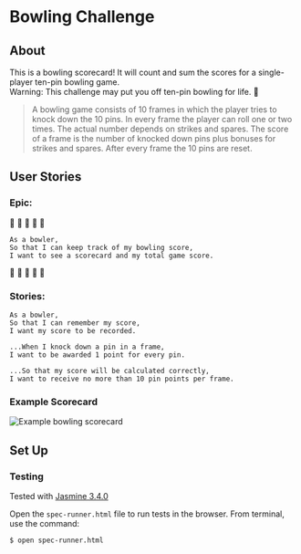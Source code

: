 # Bowling Challenge

## About

This is a bowling scorecard!  It will count and sum the scores for a single-player ten-pin bowling game.  
Warning: This challenge may put you off ten-pin bowling for life. :bowling:


> A bowling game consists of 10 frames in which the player tries to knock down the 10 pins. In every frame the player can roll one or two times. The actual number depends on strikes and spares. The score of a frame is the number of knocked down pins plus bonuses for strikes and spares. After every frame the 10 pins are reset.

## User Stories

### Epic:
:bowling: :bowling: :bowling: :bowling: :bowling:
```
As a bowler,
So that I can keep track of my bowling score,
I want to see a scorecard and my total game score.
```
:bowling: :bowling: :bowling: :bowling: :bowling:


### Stories:
```
As a bowler,
So that I can remember my score,
I want my score to be recorded.
```

```
...When I knock down a pin in a frame,
I want to be awarded 1 point for every pin.
```

```
...So that my score will be calculated correctly,
I want to receive no more than 10 pin points per frame.
```

<!-- 
```
...When I knock down 2 pins in a roll,
I want to be awaded 2 points.
... 3 pins/points
... 4 pins/points
... 5 pins/points
... 6 pins/points
... 7 pins/points
... 8 pins/points
... 9 pins/points
... 0 pins/points
```

```
As a bowler,
When I don't have a pinfall of 10 on my first roll,
I want to get a second roll in the frame
``` -->

<!-- ```
As a bowler,
When I have a gutter game,
I want to score 0 points
```
**Gutter Game:**
The player never hits a pin (20 zero scores). -->

<!-- 
```
As a bowler,
When I knock down 10 pins in a roll,
I want to score a strike.
```
**Strike:**
Knock down all 10 pins with the first roll in a frame. 
 - The frame ends immediately (since there are no pins left for a second roll).
 - The bonus for that frame is the number of pins knocked down in the next frame. -->





<!-- **Spare:**
Knock down all 10 pins with the two rolls of a frame.
 - The bonus for that frame is the number of pins knocked down by the next roll (first roll of next frame). -->

<!-- **10th frame:**
Roll a strike or spare in the 10th frame and roll for the bonus.
 - They can never roll more than 3 balls in the 10th frame. 
 - Additional rolls only count for the bonus not for the regular frame count.

>10, 10, 10 in the 10th frame gives 30 points (10 points for the regular first strike and 20 points for the bonus).

>1, 9, 10 in the 10th frame gives 20 points (10 points for the regular spare and 10 points for the bonus). -->

<!-- **Perfect Game:**
Roll 12 strikes (10 regular strikes and 2 strikes for the bonus in the 10th frame). 
- The Perfect Game scores 300 points. -->


### Example Scorecard

![Example bowling scorecard](https://thepracticaldev.s3.amazonaws.com/i/xbntvciwnr7khq4p0qyp.png)

## Set Up

### Testing

Tested with [Jasmine 3.4.0](https://github.com/jasmine/jasmine/releases)

Open the `spec-runner.html` file to run tests in the browser.  From terminal, use the command:
```shell
$ open spec-runner.html
```

